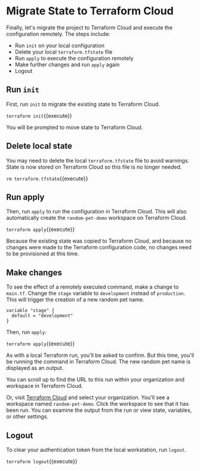 # Migrate State to Terraform Cloud

Finally, let's migrate the project to Terraform Cloud and execute the configuration remotely. The steps include:

- Run `init` on your local configuration
- Delete your local `terraform.tfstate` file
- Run `apply` to execute the configuration remotely
- Make further changes and run `apply` again
- Logout

## Run `init`

First, run `init` to migrate the existing state to Terraform Cloud.

`terraform init`{{execute}}

You will be prompted to move state to Terraform Cloud.

## Delete local state

You may need to delete the local `terraform.tfstate` file to avoid warnings. State is now stored on Terraform Cloud so this file is no longer needed.

`rm terraform.tfstate`{{execute}}

## Run apply

Then, run `apply` to run the configuration in Terraform Cloud. This will also automatically create the `random-pet-demo` workspace on Terraform Cloud.

`terraform apply`{{execute}}

Because the existing state was copied to Terraform Cloud, and because no changes were made to the Terraform configuration code, no changes need to be provisioned at this time.

## Make changes

To see the effect of a remotely executed command, make a change to `main.tf`. Change the `stage` variable to `development` instead of `production`. This will trigger the creation of a new random pet name.

```
variable "stage" {
  default = "development"
}
```

Then, run `apply`:

`terraform apply`{{execute}}

As with a local Terraform run, you'll be asked to confirm. But this time, you'll be running the command in Terraform Cloud. The new random pet name is displayed as an output.

You can scroll up to find the URL to this run within your organization and workspace in Terraform Cloud.

Or, visit [Terraform Cloud](https://app.terraform.io/app) and select your organization. You'll see a workspace named `random-pet-demo`. Click the workspace to see that it has been run. You can examine the output from the run or view state, variables, or other settings.

## Logout

To clear your authentication token from the local workstation, run `logout`.

`terraform logout`{{execute}}
